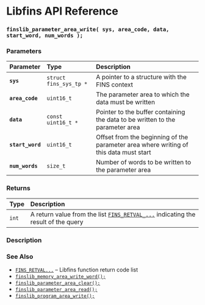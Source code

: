 # Libfins API Reference

### `finslib_parameter_area_write( sys, area_code, data, start_word, num_words );`

### Parameters

| Parameter | Type | Description |
| :--- | :--- | :--- |
|**`sys`**|`struct fins_sys_tp *`|A pointer to a structure with the FINS context|
|**`area_code`**|`uint16_t`|The parameter area to which the data must be written|
|**`data`**|`const uint16_t *`|Pointer to the buffer containing the data to be written to the parameter area|
|**`start_word`**|`uint16_t`|Offset from the beginning of the parameter area where writing of this data must start|
|**`num_words`**|`size_t`|Number of words to be written to the parameter area|

### Returns

| Type | Description |
| :--- | :--- |
|`int`|A return value from the list [`FINS_RETVAL_...`](FINS_RETVAL.md) indicating the result of the query|

### Description

### See Also

* [`FINS_RETVAL...`](FINS_RETVAL.md) &ndash; Libfins function return code list
* [`finslib_memory_area_write_word();`](finslib_memory_area_write_word.md)
* [`finslib_parameter_area_clear();`](finslib_parameter_area_clear.md)
* [`finslib_parameter_area_read();`](finslib_parameter_area_read.md)
* [`finslib_program_area_write();`](finslib_program_area_write.md)
